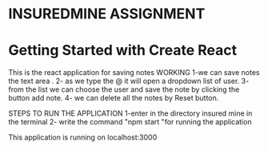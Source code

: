 # INSUREDMINE ASSIGNMENT
# Getting Started with Create React 
This is the react application for saving notes 
WORKING
1-we can save notes the text area .
2- as we type the @ it will open a dropdown list of user.
3- from the list we can choose the user and save the note by clicking the button add note.
4- we can delete all the notes by Reset button.

STEPS TO RUN THE APPLICATION 
1-enter in the directory insured mine in the terminal 
2- write the command "npm start "for running the application



This  application is running on localhost:3000
